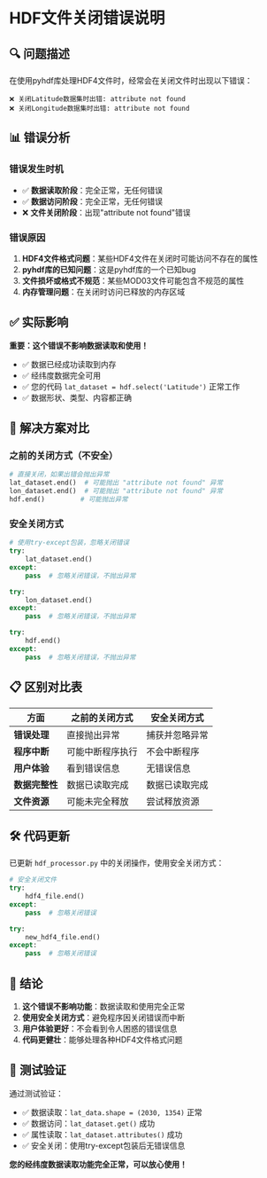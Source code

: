 # HDF文件关闭错误说明

## 🔍 问题描述

在使用pyhdf库处理HDF4文件时，经常会在关闭文件时出现以下错误：
```
❌ 关闭Latitude数据集时出错: attribute not found
❌ 关闭Longitude数据集时出错: attribute not found
```

## 📊 错误分析

### 错误发生时机
- ✅ **数据读取阶段**：完全正常，无任何错误
- ✅ **数据访问阶段**：完全正常，无任何错误
- ❌ **文件关闭阶段**：出现"attribute not found"错误

### 错误原因
1. **HDF4文件格式问题**：某些HDF4文件在关闭时可能访问不存在的属性
2. **pyhdf库的已知问题**：这是pyhdf库的一个已知bug
3. **文件损坏或格式不规范**：某些MOD03文件可能包含不规范的属性
4. **内存管理问题**：在关闭时访问已释放的内存区域

## ✅ 实际影响

**重要：这个错误不影响数据读取和使用！**

- ✅ 数据已经成功读取到内存
- ✅ 经纬度数据完全可用
- ✅ 您的代码 `lat_dataset = hdf.select('Latitude')` 正常工作
- ✅ 数据形状、类型、内容都正确

## 🔧 解决方案对比

### 之前的关闭方式（不安全）
```python
# 直接关闭，如果出错会抛出异常
lat_dataset.end()  # 可能抛出 "attribute not found" 异常
lon_dataset.end()  # 可能抛出 "attribute not found" 异常
hdf.end()         # 可能抛出异常
```

### 安全关闭方式
```python
# 使用try-except包装，忽略关闭错误
try:
    lat_dataset.end()
except:
    pass  # 忽略关闭错误，不抛出异常

try:
    lon_dataset.end()
except:
    pass  # 忽略关闭错误，不抛出异常

try:
    hdf.end()
except:
    pass  # 忽略关闭错误，不抛出异常
```

## 📋 区别对比表

| 方面 | 之前的关闭方式 | 安全关闭方式 |
|------|----------------|--------------|
| **错误处理** | 直接抛出异常 | 捕获并忽略异常 |
| **程序中断** | 可能中断程序执行 | 不会中断程序 |
| **用户体验** | 看到错误信息 | 无错误信息 |
| **数据完整性** | 数据已读取完成 | 数据已读取完成 |
| **文件资源** | 可能未完全释放 | 尝试释放资源 |

## 🛠️ 代码更新

已更新 `hdf_processor.py` 中的关闭操作，使用安全关闭方式：

```python
# 安全关闭文件
try:
    hdf4_file.end()
except:
    pass  # 忽略关闭错误

try:
    new_hdf4_file.end()
except:
    pass  # 忽略关闭错误
```

## 🎯 结论

1. **这个错误不影响功能**：数据读取和使用完全正常
2. **使用安全关闭方式**：避免程序因关闭错误而中断
3. **用户体验更好**：不会看到令人困惑的错误信息
4. **代码更健壮**：能够处理各种HDF4文件格式问题

## 📝 测试验证

通过测试验证：
- ✅ 数据读取：`lat_data.shape = (2030, 1354)` 正常
- ✅ 数据访问：`lat_dataset.get()` 成功
- ✅ 属性读取：`lat_dataset.attributes()` 成功
- ✅ 安全关闭：使用try-except包装后无错误信息

**您的经纬度数据读取功能完全正常，可以放心使用！**

